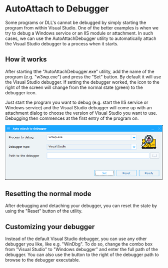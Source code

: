 AutoAttach to Debugger
======================


Some programs or DLL's cannot be debugged by simply starting the program from within Visual Studio.
One of the better examples is when we try to debug a Windows service or an IIS module or attachment.
In such cases, we can use the AutoAttachDebugger utility to automatically attach the Visual Studio debugger to a process when it starts.

How it works
------------

After starting tthe "AutoAttachDebugger.exe" utility, add the name of the program (e.g. "w3wp.exe")
and press the "Set" button. By default it will use the Visual Studio debugger. If setting the debugger worked, the 
icon to the right of the screen will change from the normal state (green) to the debugger icon.

Just start the program you want to debug (e.g. start the IIS service or Windows service) and the Visual Studio debugger
will come up with an attachment dialog to choose the version of Visual Studio you want to use.
Debugging then commences at the first entry of the program on.

![example](./res/Example.png "Setting the debugger")

Resetting the normal mode
-------------------------

After debugging and detaching your debugger, you can reset the state by using the "Reset" button of the utility.


Customizing your debugger
-------------------------
Instead of the default Visual Studio debugger, you can use any other debugger you like, like e.g. "WinDbg".
To do so, change the combo box from "Visual Studio" to "Windows debugger" and enter the full path of the debugger.
You can also use the button to the right of the debugger path to browse to the debugger executable.